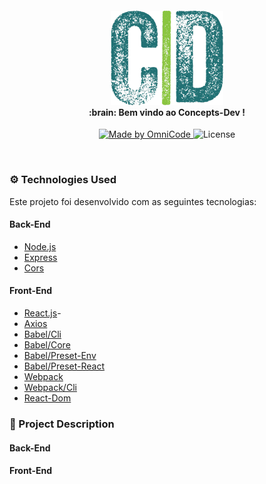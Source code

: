 <h4 align="center">
  <img src="./img/Logo.png" width="180px"/><br>
  :brain: <b>Bem vindo ao Concepts-Dev !</b>
</h4>

<p align=center>
  <a href="#">
    <img alt="Made by OmniCode" src="https://img.shields.io/badge/Made%20by-OmniCode-green">
  </a>
  <img alt="License" src="https://img.shields.io/badge/license-MIT-green">
</p>

<br>

### :gear: Technologies Used
Este projeto foi desenvolvido com as seguintes tecnologias:

#### Back-End
- [Node.js](https://nodejs.org/en/)
- [Express](https://expressjs.com/pt-br/)
- [Cors](https://www.npmjs.com/package/cors)

#### Front-End
- [React.js](https://pt-br.reactjs.org/)- 
- [Axios](https://www.npmjs.com/package/axios)
- [Babel/Cli](https://babeljs.io/docs/en/babel-cli)
- [Babel/Core](https://babeljs.io/docs/en/babel-core)
- [Babel/Preset-Env](https://babeljs.io/docs/en/babel-preset-env)
- [Babel/Preset-React](https://babeljs.io/docs/en/babel-preset-react)
- [Webpack](https://webpack.js.org/)
- [Webpack/Cli](https://www.npmjs.com/package/webpack-cli)
- [React-Dom](https://pt-br.reactjs.org/docs/react-dom.html)

### :brain: Project Description

#### Back-End

#### Front-End